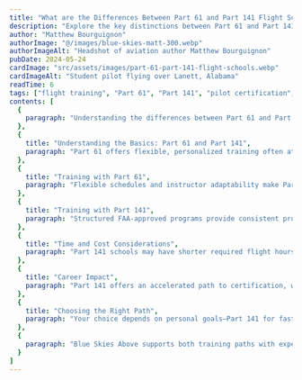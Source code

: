 ```yaml
---
title: "What are the Differences Between Part 61 and Part 141 Flight Schools?"
description: "Explore the key distinctions between Part 61 and Part 141 flight schools to decide which training path suits your aviation goals best."
author: "Matthew Bourguignon"
authorImage: "@/images/blue-skies-matt-300.webp"
authorImageAlt: "Headshot of aviation author Matthew Bourguignon"
pubDate: 2024-05-24
cardImage: "src/assets/images/part-61-part-141-flight-schools.webp"
cardImageAlt: "Student pilot flying over Lanett, Alabama"
readTime: 6
tags: ["flight training", "Part 61", "Part 141", "pilot certification", "aviation education"]
contents: [
  {
    paragraph: "Understanding the differences between Part 61 and Part 141 flight schools is essential for making an informed decision about your pilot training path."
  },
  {
    title: "Understanding the Basics: Part 61 and Part 141",
    paragraph: "Part 61 offers flexible, personalized training often at smaller airports, while Part 141 follows FAA-approved structured curricula with regular audits, common at larger institutions."
  },
  {
    title: "Training with Part 61",
    paragraph: "Flexible schedules and instructor adaptability make Part 61 ideal for students balancing other commitments, often at potentially lower costs."
  },
  {
    title: "Training with Part 141",
    paragraph: "Structured FAA-approved programs provide consistent progress and eligibility for VA benefits, suited for students seeking a regimented path."
  },
  {
    title: "Time and Cost Considerations",
    paragraph: "Part 141 schools may have shorter required flight hours but higher ground school and operational costs; Part 61 schools offer flexibility and potentially lower fees but may require more hours."
  },
  {
    title: "Career Impact",
    paragraph: "Part 141 offers an accelerated path to certification, while Part 61 allows for gradual experience building alongside other life commitments."
  },
  {
    title: "Choosing the Right Path",
    paragraph: "Your choice depends on personal goals—Part 141 for faster, structured certification and career entry; Part 61 for flexibility and personalized pace."
  },
  {
    paragraph: "Blue Skies Above supports both training paths with expert instructors to guide you towards achieving your aviation dreams."
  }
]
---
```

